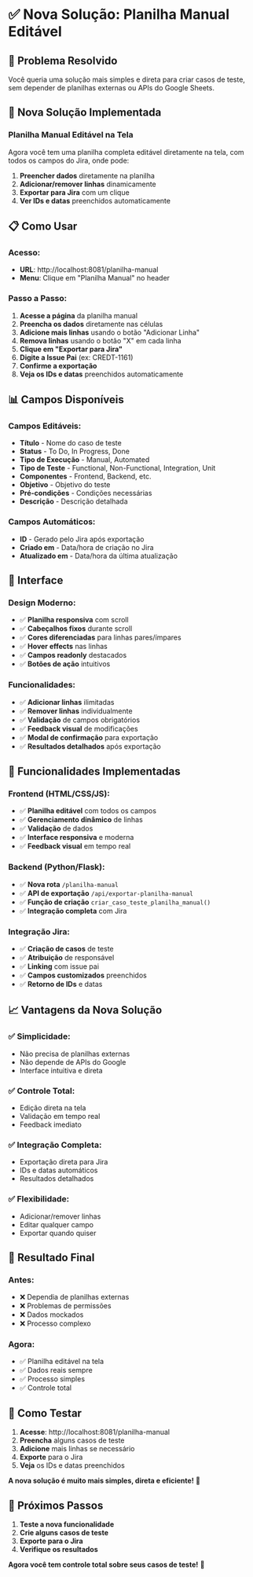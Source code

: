# ✅ Nova Solução: Planilha Manual Editável

## 🎯 **Problema Resolvido**

Você queria uma solução mais simples e direta para criar casos de teste, sem depender de planilhas externas ou APIs do Google Sheets.

## 🚀 **Nova Solução Implementada**

### **Planilha Manual Editável na Tela**

Agora você tem uma planilha completa editável diretamente na tela, com todos os campos do Jira, onde pode:

1. **Preencher dados** diretamente na planilha
2. **Adicionar/remover linhas** dinamicamente
3. **Exportar para Jira** com um clique
4. **Ver IDs e datas** preenchidos automaticamente

## 📋 **Como Usar**

### **Acesso:**
- **URL**: http://localhost:8081/planilha-manual
- **Menu**: Clique em "Planilha Manual" no header

### **Passo a Passo:**

1. **Acesse a página** da planilha manual
2. **Preencha os dados** diretamente nas células
3. **Adicione mais linhas** usando o botão "Adicionar Linha"
4. **Remova linhas** usando o botão "X" em cada linha
5. **Clique em "Exportar para Jira"**
6. **Digite a Issue Pai** (ex: CREDT-1161)
7. **Confirme a exportação**
8. **Veja os IDs e datas** preenchidos automaticamente

## 📊 **Campos Disponíveis**

### **Campos Editáveis:**
- **Título** - Nome do caso de teste
- **Status** - To Do, In Progress, Done
- **Tipo de Execução** - Manual, Automated
- **Tipo de Teste** - Functional, Non-Functional, Integration, Unit
- **Componentes** - Frontend, Backend, etc.
- **Objetivo** - Objetivo do teste
- **Pré-condições** - Condições necessárias
- **Descrição** - Descrição detalhada

### **Campos Automáticos:**
- **ID** - Gerado pelo Jira após exportação
- **Criado em** - Data/hora de criação no Jira
- **Atualizado em** - Data/hora da última atualização

## 🎨 **Interface**

### **Design Moderno:**
- ✅ **Planilha responsiva** com scroll
- ✅ **Cabeçalhos fixos** durante scroll
- ✅ **Cores diferenciadas** para linhas pares/ímpares
- ✅ **Hover effects** nas linhas
- ✅ **Campos readonly** destacados
- ✅ **Botões de ação** intuitivos

### **Funcionalidades:**
- ✅ **Adicionar linhas** ilimitadas
- ✅ **Remover linhas** individualmente
- ✅ **Validação** de campos obrigatórios
- ✅ **Feedback visual** de modificações
- ✅ **Modal de confirmação** para exportação
- ✅ **Resultados detalhados** após exportação

## 🔧 **Funcionalidades Implementadas**

### **Frontend (HTML/CSS/JS):**
- ✅ **Planilha editável** com todos os campos
- ✅ **Gerenciamento dinâmico** de linhas
- ✅ **Validação** de dados
- ✅ **Interface responsiva** e moderna
- ✅ **Feedback visual** em tempo real

### **Backend (Python/Flask):**
- ✅ **Nova rota** `/planilha-manual`
- ✅ **API de exportação** `/api/exportar-planilha-manual`
- ✅ **Função de criação** `criar_caso_teste_planilha_manual()`
- ✅ **Integração completa** com Jira

### **Integração Jira:**
- ✅ **Criação de casos** de teste
- ✅ **Atribuição** de responsável
- ✅ **Linking** com issue pai
- ✅ **Campos customizados** preenchidos
- ✅ **Retorno de IDs** e datas

## 📈 **Vantagens da Nova Solução**

### **✅ Simplicidade:**
- Não precisa de planilhas externas
- Não depende de APIs do Google
- Interface intuitiva e direta

### **✅ Controle Total:**
- Edição direta na tela
- Validação em tempo real
- Feedback imediato

### **✅ Integração Completa:**
- Exportação direta para Jira
- IDs e datas automáticos
- Resultados detalhados

### **✅ Flexibilidade:**
- Adicionar/remover linhas
- Editar qualquer campo
- Exportar quando quiser

## 🎉 **Resultado Final**

### **Antes:**
- ❌ Dependia de planilhas externas
- ❌ Problemas de permissões
- ❌ Dados mockados
- ❌ Processo complexo

### **Agora:**
- ✅ Planilha editável na tela
- ✅ Dados reais sempre
- ✅ Processo simples
- ✅ Controle total

## 🚀 **Como Testar**

1. **Acesse**: http://localhost:8081/planilha-manual
2. **Preencha** alguns casos de teste
3. **Adicione** mais linhas se necessário
4. **Exporte** para o Jira
5. **Veja** os IDs e datas preenchidos

**A nova solução é muito mais simples, direta e eficiente!** 🎉

## 📝 **Próximos Passos**

1. **Teste a nova funcionalidade**
2. **Crie alguns casos de teste**
3. **Exporte para o Jira**
4. **Verifique os resultados**

**Agora você tem controle total sobre seus casos de teste!** 🚀

